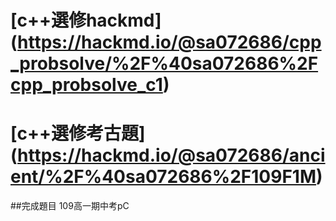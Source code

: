 # [c++選修hackmd] (https://hackmd.io/@sa072686/cpp_probsolve/%2F%40sa072686%2Fcpp_probsolve_c1)
# [c++選修考古題] (https://hackmd.io/@sa072686/ancient/%2F%40sa072686%2F109F1M)
##完成題目
109高一期中考pC

